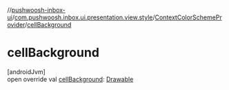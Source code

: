 //[pushwoosh-inbox-ui](../../../index.md)/[com.pushwoosh.inbox.ui.presentation.view.style](../index.md)/[ContextColorSchemeProvider](index.md)/[cellBackground](cell-background.md)

# cellBackground

[androidJvm]\
open override val [cellBackground](cell-background.md): [Drawable](https://developer.android.com/reference/kotlin/android/graphics/drawable/Drawable.html)
